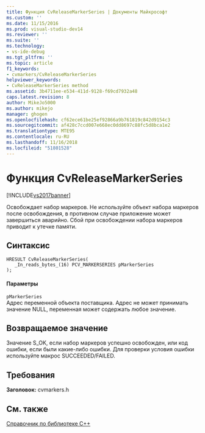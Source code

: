 ```yaml
---
title: Функция CvReleaseMarkerSeries | Документы Майкрософт
ms.custom: ''
ms.date: 11/15/2016
ms.prod: visual-studio-dev14
ms.reviewer: ''
ms.suite: ''
ms.technology:
- vs-ide-debug
ms.tgt_pltfrm: ''
ms.topic: article
f1_keywords:
- cvmarkers/CvReleaseMarkerSeries
helpviewer_keywords:
- CvReleaseMarkerSeries method
ms.assetid: 3b4711ee-e534-411d-9128-f69cd7932a48
caps.latest.revision: 8
author: MikeJo5000
ms.author: mikejo
manager: ghogen
ms.openlocfilehash: cf62ece61be25ef92866a9b761819c842d9154c3
ms.sourcegitcommit: af428c7ccd007e668ec0dd8697c88fc5d8bca1e2
ms.translationtype: MTE95
ms.contentlocale: ru-RU
ms.lasthandoff: 11/16/2018
ms.locfileid: "51801528"
---
```

# <a name="cvreleasemarkerseries-function"></a>Функция CvReleaseMarkerSeries
[!INCLUDE[vs2017banner](../includes/vs2017banner.md)]

Освобождает набор маркеров. Не используйте объект набора маркеров после освобождения, в противном случае приложение может завершиться аварийно. Сбой при освобождении набора маркеров приводит к утечке памяти.  
  
## <a name="syntax"></a>Синтаксис  
  
```  
HRESULT CvReleaseMarkerSeries(  
   _In_reads_bytes_(16) PCV_MARKERSERIES pMarkerSeries  
);  
```  
  
#### <a name="parameters"></a>Параметры  
 `pMarkerSeries`  
 Адрес переменной объекта поставщика. Адрес не может принимать значение NULL, переменная может содержать любое значение.  
  
## <a name="return-value"></a>Возвращаемое значение  
 Значение S_OK, если набор маркеров успешно освобожден, или код ошибки, если были какие-либо ошибки. Для проверки условия ошибки используйте макрос SUCCEEDED/FAILED.  
  
## <a name="requirements"></a>Требования  
 **Заголовок:** cvmarkers.h  
  
## <a name="see-also"></a>См. также  
 [Справочник по библиотеке C++](../profiling/cpp-library-reference.md)



